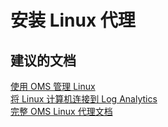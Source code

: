 
<properties
    pageTitle="安装 Linux 代理"
    description="排查有关安装 Linux 代理的问题"
    service="microsoft.operationalinsights"
    resource="workspaces"
    authors="adoylemsft"
    displayorder="3"
    selfHelpType="resource"
    supportTopicIds=""
    resourceTags=""
    productPesIds=""
    cloudEnvironments="public, Blackforest, Fairfax"
/>


# <a name="installation-of-linux-agent"></a>安装 Linux 代理

## <a name="recommended-documents"></a>**建议的文档**
[使用 OMS 管理 Linux](https://blogs.technet.microsoft.com/msoms/2016/08/26/now-generally-available-linux-management-with-operations-management-suite-oms/) <br>
[将 Linux 计算机连接到 Log Analytics](https://azure.microsoft.com/documentation/articles/log-analytics-linux-agents/) <br>
[完整 OMS Linux 代理文档](https://github.com/Microsoft/OMS-Agent-for-Linux/blob/master/docs/OMS-Agent-for-Linux.md)


<!--HONumber=Jan17_HO1-->


